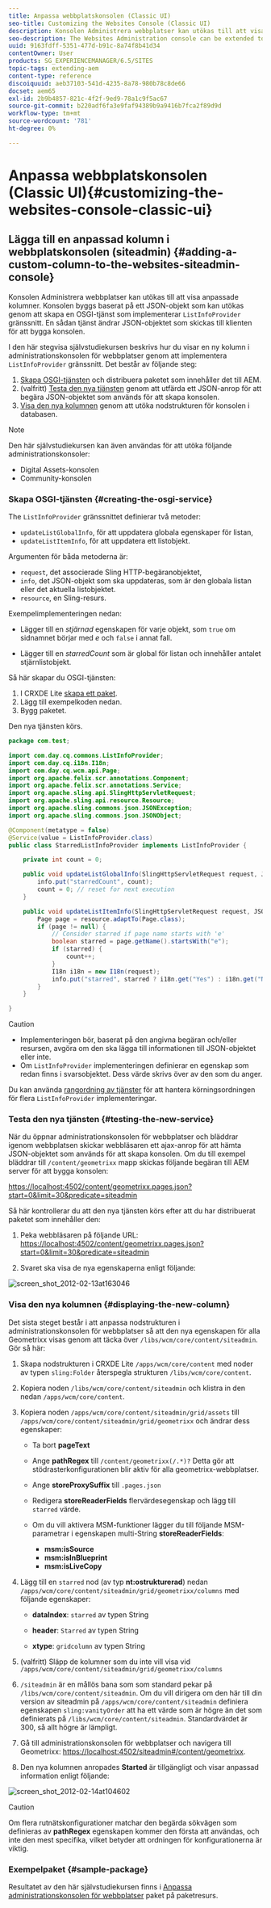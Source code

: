 ```yaml
---
title: Anpassa webbplatskonsolen (Classic UI)
seo-title: Customizing the Websites Console (Classic UI)
description: Konsolen Administrera webbplatser kan utökas till att visa anpassade kolumner
seo-description: The Websites Administration console can be extended to display custom columns
uuid: 9163fdff-5351-477d-b91c-8a74f8b41d34
contentOwner: User
products: SG_EXPERIENCEMANAGER/6.5/SITES
topic-tags: extending-aem
content-type: reference
discoiquuid: aeb37103-541d-4235-8a78-980b78c8de66
docset: aem65
exl-id: 2b9b4857-821c-4f2f-9ed9-78a1c9f5ac67
source-git-commit: b220adf6fa3e9faf94389b9a9416b7fca2f89d9d
workflow-type: tm+mt
source-wordcount: '781'
ht-degree: 0%

---
```


# Anpassa webbplatskonsolen (Classic UI){#customizing-the-websites-console-classic-ui}

## Lägga till en anpassad kolumn i webbplatskonsolen (siteadmin) {#adding-a-custom-column-to-the-websites-siteadmin-console}

Konsolen Administrera webbplatser kan utökas till att visa anpassade kolumner. Konsolen byggs baserat på ett JSON-objekt som kan utökas genom att skapa en OSGI-tjänst som implementerar `ListInfoProvider` gränssnitt. En sådan tjänst ändrar JSON-objektet som skickas till klienten för att bygga konsolen.

I den här stegvisa självstudiekursen beskrivs hur du visar en ny kolumn i administrationskonsolen för webbplatser genom att implementera `ListInfoProvider` gränssnitt. Det består av följande steg:

1. [Skapa OSGI-tjänsten](#creating-the-osgi-service) och distribuera paketet som innehåller det till AEM.
1. (valfritt) [Testa den nya tjänsten](#testing-the-new-service) genom att utfärda ett JSON-anrop för att begära JSON-objektet som används för att skapa konsolen.
1. [Visa den nya kolumnen](#displaying-the-new-column) genom att utöka nodstrukturen för konsolen i databasen.

>[!NOTE]
>
>Den här självstudiekursen kan även användas för att utöka följande administrationskonsoler:
>
>* Digital Assets-konsolen
>* Community-konsolen
>


### Skapa OSGI-tjänsten {#creating-the-osgi-service}

The `ListInfoProvider` gränssnittet definierar två metoder:

* `updateListGlobalInfo`, för att uppdatera globala egenskaper för listan,
* `updateListItemInfo`, för att uppdatera ett listobjekt.

Argumenten för båda metoderna är:

* `request`, det associerade Sling HTTP-begäranobjektet,
* `info`, det JSON-objekt som ska uppdateras, som är den globala listan eller det aktuella listobjektet.
* `resource`, en Sling-resurs.

Exempelimplementeringen nedan:

* Lägger till en *stjärnad* egenskapen för varje objekt, som `true` om sidnamnet börjar med *e* och `false` i annat fall.

* Lägger till en *starredCount* som är global för listan och innehåller antalet stjärnlistobjekt.

Så här skapar du OSGI-tjänsten:

1. I CRXDE Lite [skapa ett paket](/help/sites-developing/developing-with-crxde-lite.md#managing-a-bundle).
1. Lägg till exempelkoden nedan.
1. Bygg paketet.

Den nya tjänsten körs.

```java
package com.test;

import com.day.cq.commons.ListInfoProvider;
import com.day.cq.i18n.I18n;
import com.day.cq.wcm.api.Page;
import org.apache.felix.scr.annotations.Component;
import org.apache.felix.scr.annotations.Service;
import org.apache.sling.api.SlingHttpServletRequest;
import org.apache.sling.api.resource.Resource;
import org.apache.sling.commons.json.JSONException;
import org.apache.sling.commons.json.JSONObject;

@Component(metatype = false)
@Service(value = ListInfoProvider.class)
public class StarredListInfoProvider implements ListInfoProvider {

    private int count = 0;

    public void updateListGlobalInfo(SlingHttpServletRequest request, JSONObject info, Resource resource) throws JSONException {
        info.put("starredCount", count);
        count = 0; // reset for next execution
    }

    public void updateListItemInfo(SlingHttpServletRequest request, JSONObject info, Resource resource) throws JSONException {
        Page page = resource.adaptTo(Page.class);
        if (page != null) {
            // Consider starred if page name starts with 'e'
            boolean starred = page.getName().startsWith("e");
            if (starred) {
                count++;
            }
            I18n i18n = new I18n(request);
            info.put("starred", starred ? i18n.get("Yes") : i18n.get("No"));
        }
    }

}
```

>[!CAUTION]
>
>* Implementeringen bör, baserat på den angivna begäran och/eller resursen, avgöra om den ska lägga till informationen till JSON-objektet eller inte.
>* Om `ListInfoProvider` implementeringen definierar en egenskap som redan finns i svarsobjektet. Dess värde skrivs över av den som du anger.
>
>  Du kan använda [rangordning av tjänster](https://www.osgi.org/javadoc/r2/org/osgi/framework/Constants.html#SERVICE_RANKING) för att hantera körningsordningen för flera `ListInfoProvider` implementeringar.

### Testa den nya tjänsten {#testing-the-new-service}

När du öppnar administrationskonsolen för webbplatser och bläddrar igenom webbplatsen skickar webbläsaren ett ajax-anrop för att hämta JSON-objektet som används för att skapa konsolen. Om du till exempel bläddrar till `/content/geometrixx` mapp skickas följande begäran till AEM server för att bygga konsolen:

[https://localhost:4502/content/geometrixx.pages.json?start=0&amp;limit=30&amp;predicate=siteadmin](https://localhost:4502/content/geometrixx.pages.json?start=0&amp;limit=30&amp;predicate=siteadmin)

Så här kontrollerar du att den nya tjänsten körs efter att du har distribuerat paketet som innehåller den:

1. Peka webbläsaren på följande URL:
   [https://localhost:4502/content/geometrixx.pages.json?start=0&amp;limit=30&amp;predicate=siteadmin](https://localhost:4502/content/geometrixx.pages.json?start=0&amp;limit=30&amp;predicate=siteadmin)

1. Svaret ska visa de nya egenskaperna enligt följande:

![screen_shot_2012-02-13at163046](assets/screen_shot_2012-02-13at163046.png)

### Visa den nya kolumnen {#displaying-the-new-column}

Det sista steget består i att anpassa nodstrukturen i administrationskonsolen för webbplatser så att den nya egenskapen för alla Geometrixx visas genom att täcka över `/libs/wcm/core/content/siteadmin`. Gör så här:

1. Skapa nodstrukturen i CRXDE Lite `/apps/wcm/core/content` med noder av typen `sling:Folder` återspegla strukturen `/libs/wcm/core/content`.

1. Kopiera noden `/libs/wcm/core/content/siteadmin` och klistra in den nedan `/apps/wcm/core/content`.

1. Kopiera noden `/apps/wcm/core/content/siteadmin/grid/assets` till `/apps/wcm/core/content/siteadmin/grid/geometrixx` och ändrar dess egenskaper:

   * Ta bort **pageText**

   * Ange **pathRegex** till `/content/geometrixx(/.*)?`
Detta gör att stödrasterkonfigurationen blir aktiv för alla geometrixx-webbplatser.

   * Ange **storeProxySuffix** till `.pages.json`

   * Redigera **storeReaderFields** flervärdesegenskap och lägg till `starred` värde.

   * Om du vill aktivera MSM-funktioner lägger du till följande MSM-parametrar i egenskapen multi-String **storeReaderFields**:

      * **msm:isSource**
      * **msm:isInBlueprint**
      * **msm:isLiveCopy**

1. Lägg till en `starred` nod (av typ **nt:ostrukturerad**) nedan `/apps/wcm/core/content/siteadmin/grid/geometrixx/columns` med följande egenskaper:

   * **dataIndex**: `starred` av typen String

   * **header**: `Starred` av typen String

   * **xtype**: `gridcolumn` av typen String

1. (valfritt) Släpp de kolumner som du inte vill visa vid `/apps/wcm/core/content/siteadmin/grid/geometrixx/columns`

1. `/siteadmin` är en mållös bana som som standard pekar på `/libs/wcm/core/content/siteadmin`.
Om du vill dirigera om den här till din version av siteadmin på `/apps/wcm/core/content/siteadmin` definiera egenskapen `sling:vanityOrder` att ha ett värde som är högre än det som definierats på `/libs/wcm/core/content/siteadmin`. Standardvärdet är 300, så allt högre är lämpligt.

1. Gå till administrationskonsolen för webbplatser och navigera till Geometrixx:
   [https://localhost:4502/siteadmin#/content/geometrixx](https://localhost:4502/siteadmin#/content/geometrixx).

1. Den nya kolumnen anropades **Started** är tillgängligt och visar anpassad information enligt följande:

![screen_shot_2012-02-14at104602](assets/screen_shot_2012-02-14at104602.png)

>[!CAUTION]
>
>Om flera rutnätskonfigurationer matchar den begärda sökvägen som definieras av **pathRegex** egenskapen kommer den första att användas, och inte den mest specifika, vilket betyder att ordningen för konfigurationerna är viktig.

### Exempelpaket {#sample-package}

Resultatet av den här självstudiekursen finns i [Anpassa administrationskonsolen för webbplatser](https://localhost:4502/crx/packageshare/index.html/content/marketplace/marketplaceProxy.html?packagePath=/content/companies/public/adobe/packages/helper/customizing-siteadmin) paket på paketresurs.
